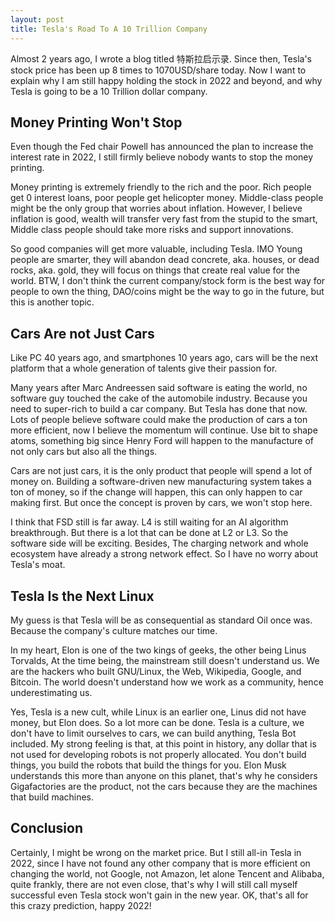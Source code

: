 ```yaml
---
layout: post
title: Tesla's Road To A 10 Trillion Company
---
```

Almost 2 years ago, I wrote a blog titled 特斯拉启示录. Since then, Tesla's stock price has been up 8 times to 1070USD/share today. Now I want to explain why I am still happy holding the stock in 2022 and beyond, and why Tesla is going to be a 10 Trillion dollar company.

## Money Printing Won't Stop

Even though the Fed chair Powell has announced the plan to increase the interest rate in 2022, I still firmly believe nobody wants to stop the money printing.

Money printing is extremely friendly to the rich and the poor. Rich people get 0 interest loans, poor people get helicopter money. Middle-class people might be the only group that worries about inflation. However, I believe inflation is good, wealth will transfer very fast from the stupid to the smart, Middle class people should take more risks and support innovations.

So good companies will get more valuable, including Tesla. IMO Young people are smarter, they will abandon dead concrete, aka. houses, or dead rocks, aka. gold, they will focus on things that create real value for the world. BTW, I don't think the current company/stock form is the best way for people to own the thing, DAO/coins might be the way to go in the future, but this is another topic.

## Cars Are not Just Cars

Like PC 40 years ago, and smartphones 10 years ago, cars will be the next platform that a whole generation of talents give their passion for.

Many years after Marc Andreessen said software is eating the world, no software guy touched the cake of the automobile industry. Because you need to super-rich to build a car company. But Tesla has done that now. Lots of people believe software could make the production of cars a ton more efficient, now I believe the momentum will continue. Use bit to shape atoms, something big since Henry Ford will happen to the manufacture of not only cars but also all the things.

Cars are not just cars, it is the only product that people will spend a lot of money on. Building a software-driven new manufacturing system takes a ton of money, so if the change will happen, this can only happen to car making first. But once the concept is proven by cars, we won't stop here.

I think that FSD still is far away. L4 is still waiting for an AI algorithm breakthrough. But there is a lot that can be done at L2 or L3. So the software side will be exciting. Besides, The charging network and whole ecosystem have already a strong network effect. So I have no worry about Tesla's moat.

## Tesla Is the Next Linux

My guess is that Tesla will be as consequential as standard Oil once was. Because the company's culture matches our time.

In my heart, Elon is one of the two kings of geeks, the other being Linus Torvalds, At the time being, the mainstream still doesn't understand us. We are the hackers who built GNU/Linux, the Web, Wikipedia, Google, and Bitcoin. The world doesn't understand how we work as a community, hence underestimating us.

Yes, Tesla is a new cult, while Linux is an earlier one, Linus did not have money, but Elon does. So a lot more can be done. Tesla is a culture, we don't have to limit ourselves to cars, we can build anything, Tesla Bot included. My strong feeling is that, at this point in history, any dollar that is not used for developing robots is not properly allocated. You don't build things, you build the robots that build the things for you. Elon Musk understands this more than anyone on this planet,  that's why he considers Gigafactories are the product, not the cars because they are the machines that build machines.

## Conclusion

Certainly, I might be wrong on the market price. But I still all-in Tesla in 2022, since I have not found any other company that is more efficient on changing the world, not Google, not Amazon, let alone Tencent and Alibaba, quite frankly, there are not even close, that's why I will still call myself successful even Tesla stock won't gain in the new year. OK, that's all for this crazy prediction, happy 2022!
